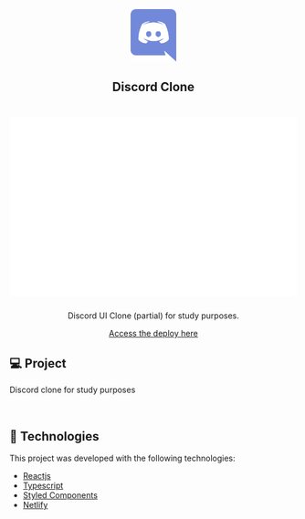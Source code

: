 <p align="center">
  <img alt="AlmendraeMota" src="github/discord.svg" width="80px">
</p>

<h2 align="center">
  Discord Clone
</h2>

<h1 align="center">
    <img alt="Discord-clone" src="github/mockup.svg"/>
</h1>

<p align="center">Discord UI Clone (partial) for study purposes.</p>
<p align="center">
  <a href="https://discord-clone-rafaelalmendra.netlify.app/" target="_blank">  
  Access the deploy here
  </a>
</p>



## 💻 Project


Discord clone for study purposes

<br>

## 🧪 Technologies

This project was developed with the following technologies:

- [Reactjs](https://pt-br.reactjs.org/)
- [Typescript](https://www.typescriptlang.org/)
- [Styled Components](https://styled-components.com/)
- [Netlify](https://www.netlify.com/)
